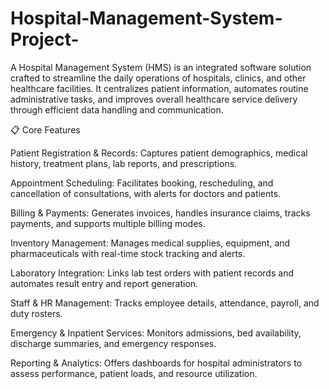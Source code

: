 # Hospital-Management-System-Project-

A Hospital Management System (HMS) is an integrated software solution crafted to streamline the daily operations of hospitals, clinics, and other healthcare facilities. It centralizes patient information, automates routine administrative tasks, and improves overall healthcare service delivery through efficient data handling and communication.

📋 Core Features

Patient Registration & Records: Captures patient demographics, medical history, treatment plans, lab reports, and prescriptions.

Appointment Scheduling: Facilitates booking, rescheduling, and cancellation of consultations, with alerts for doctors and patients.

Billing & Payments: Generates invoices, handles insurance claims, tracks payments, and supports multiple billing modes.

Inventory Management: Manages medical supplies, equipment, and pharmaceuticals with real-time stock tracking and alerts.

Laboratory Integration: Links lab test orders with patient records and automates result entry and report generation.

Staff & HR Management: Tracks employee details, attendance, payroll, and duty rosters.

Emergency & Inpatient Services: Monitors admissions, bed availability, discharge summaries, and emergency responses.

Reporting & Analytics: Offers dashboards for hospital administrators to assess performance, patient loads, and resource utilization.
